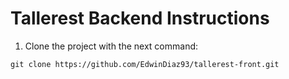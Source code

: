 # Tallerest Backend Instructions

1. Clone the project with the next command:
```
git clone https://github.com/EdwinDiaz93/tallerest-front.git
```